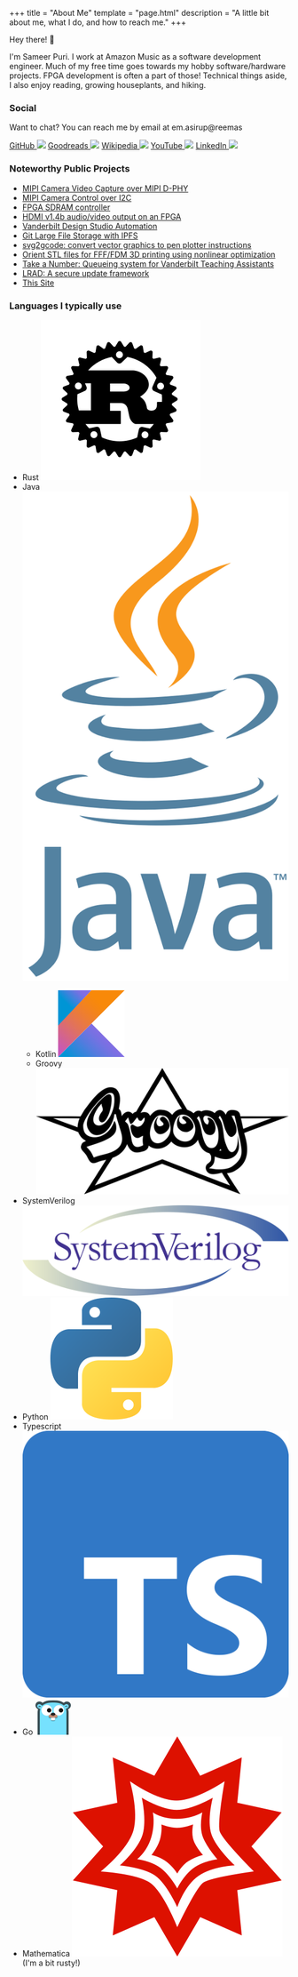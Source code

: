 +++
title = "About Me"
template = "page.html"
description = "A little bit about me, what I do, and how to reach me."
+++

Hey there! :wave:

I'm Sameer Puri. I work at Amazon Music as a software development engineer. Much of my free time goes towards my hobby software/hardware projects. FPGA development is often a part of those! Technical things aside, I also enjoy reading, growing houseplants, and hiking.

### Social

Want to chat? You can reach me by email at <span class="begone-scrapers" aria-label="s a m e e r at p u r i s a dot m e">em.asirup@reemas</span>

<div class="social">
    <span><a href="https://github.com/sameer">GitHub <img src="/MaterialDesign-SVG/svg/github.svg" class="ico"></a>
    <span><a href="https://www.goodreads.com/user/show/110767968-sameer">Goodreads <img src="/MaterialDesign-SVG/svg/goodreads.svg" class="ico"></a>
    <span><a href="https://en.wikipedia.org/w/index.php?target=Purisame&namespace=all&tagfilter=&start=&end=&limit=50&title=Special%3AContributions">Wikipedia <img src="/MaterialDesign-SVG/svg/wikipedia.svg" class="ico"></a>
    <span><a href="https://www.youtube.com/channel/UCkFtvOBRvNRRM3aRlhR--pg/">YouTube <img src="/MaterialDesign-SVG/svg/youtube.svg" class="ico"></a>
    <span><a href="https://linkedin.com/in/purisame">LinkedIn <img src="/MaterialDesign-SVG/svg/linkedin.svg" class="ico"></a></span>
</div>

### Noteworthy Public Projects
* [MIPI Camera Video Capture over MIPI D-PHY](https://github.com/hdl-util/mipi-csi-2)
* [MIPI Camera Control over I2C](https://github.com/hdl-util/mipi-ccs)
* [FPGA SDRAM controller](https://github.com/hdl-util/sdram-controller/)
* [HDMI v1.4b audio/video output on an FPGA](https://github.com/hdl-util/hdmi/)
* [Vanderbilt Design Studio Automation](https://github.com/vanderbilt-design-studio/state-machine)
* [Git Large File Storage with IPFS](https://github.com/sameer-git-lfs-ipfs)
* [svg2gcode: convert vector graphics to pen plotter instructions](https://github.com/sameer/svg2gcode)
* [Orient STL files for FFF/FDM 3D printing using nonlinear optimization](https://github.com/sameer/orient-stl)
* [Take a Number: Queueing system for Vanderbilt Teaching Assistants](https://github.com/take-a-number/frontend)
* [LRAD: A secure update framework](https://github.com/sameer/lrad)
* [This Site](https://github.com/sameer/purisa.me)

### Languages I typically use

<ul>
    <li>Rust
        <img src="rust.svg" class="ico">
    </li>
    <li>Java
        <img src="java.svg" class="ico">
    </li>
    <ul>
        <li>Kotlin
            <img src="kotlin.svg" class="ico">
        </li>
        <li>Groovy
            <img src="groovy-logo-black.svg" class="ico">
        </li>
    </ul>
    <li>
        SystemVerilog
        <img src ="system_verilog.svg" class="ico">
    </li>
    <li>Python
        <img src="python.svg" class="ico">
    </li>
    <li>Typescript
        <img src="typescript.svg" class="ico">
    </li>
    <li>Go
        <img src="go.svg" class="ico">
    </li>
    <li>Mathematica
        <img src="mathematica.svg" class="ico">
         (I'm a bit rusty!)
    </li>
</ul>
